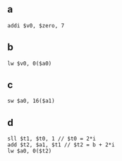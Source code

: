 ## a

```
addi $v0, $zero, 7 
```

## b

```
lw $v0, 0($a0)
```

## c

```
sw $a0, 16($a1)
```

## d

```
sll $t1, $t0, 1 // $t0 = 2*i
add $t2, $a1, $t1 // $t2 = b + 2*i
lw $a0, 0($t2)
```
